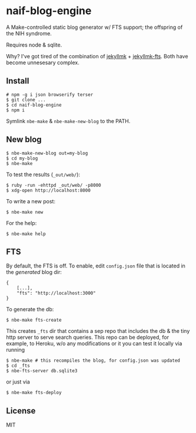 # naif-blog-engine

A Make-controlled static blog generator w/ FTS support; the offspring
of the NIH syndrome.

Requires node & sqlite.

Why? I've got tired of the combination of
[jekyllmk](https://github.com/gromnitsky/jekyllmk) +
[jekyllmk-fts](https://github.com/gromnitsky/jekyllmk-fts). Both have
become unnesesary complex.

## Install

~~~
# npm -g i json browserify terser
$ git clone ...
$ cd naif-blog-engine
$ npm i
~~~

Symlink `nbe-make` & `nbe-make-new-blog` to the PATH.

## New blog

~~~
$ nbe-make-new-blog out=my-blog
$ cd my-blog
$ nbe-make
~~~

To test the results (`_out/web/`):

~~~
$ ruby -run -ehttpd _out/web/ -p8000
$ xdg-open http://localhost:8000
~~~

To write a new post:

    $ nbe-make new

For the help:

    $ nbe-make help

## FTS

By default, the FTS is off. To enable, edit `config.json` file that is
located in the *generated* blog dir:

~~~
{
    [...],
    "fts": "http://localhost:3000"
}
~~~

To generate the db:

    $ nbe-make fts-create

This creates `_fts` dir that contains a sep repo that includes the db
& the tiny http server to serve search queries. This repo can be
deployed, for example, to Heroku, w/o any modifications or it you can
test it locally via running

    $ nbe-make # this recompiles the blog, for config.json was updated
    $ cd _fts
    $ nbe-fts-server db.sqlite3

or just via

    $ nbe-make fts-deploy

## License

MIT

